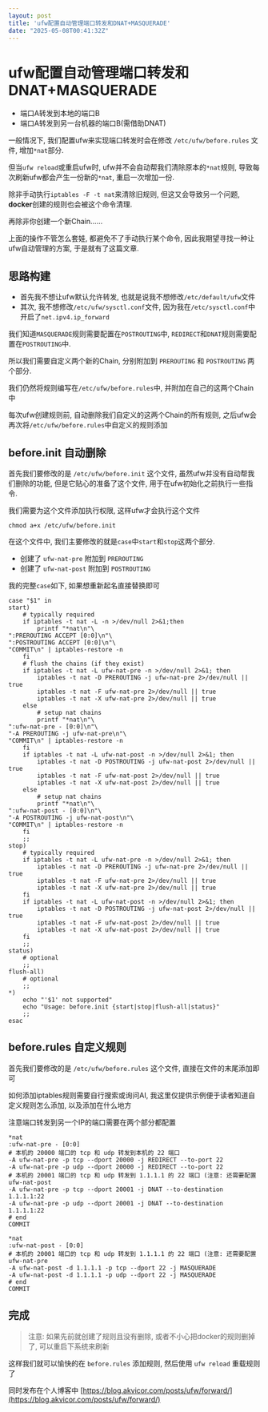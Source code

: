 ```yaml
---
layout: post
title: 'ufw配置自动管理端口转发和DNAT+MASQUERADE'
date: "2025-05-08T00:41:32Z"
---
```

ufw配置自动管理端口转发和DNAT+MASQUERADE
=============================

*   端口A转发到本地的端口B
*   端口A转发到另一台机器的端口B(需借助DNAT)

一般情况下, 我们配置ufw来实现端口转发时会在修改 `/etc/ufw/before.rules` 文件, 增加`*nat`部分.

但当`ufw reload`或重启ufw时, ufw并不会自动帮我们清除原本的`*nat`规则, 导致每次刷新ufw都会产生一份新的`*nat`, 重启一次增加一份.

除非手动执行`iptables -F -t nat`来清除旧规则, 但这又会导致另一个问题, **docker**创建的规则也会被这个命令清理.

再除非你创建一个新Chain......

上面的操作不管怎么套娃, 都避免不了手动执行某个命令, 因此我期望寻找一种让ufw自动管理的方案, 于是就有了这篇文章.

思路构建
----

*   首先我不想让ufw默认允许转发, 也就是说我不想修改`/etc/default/ufw`文件
*   其次, 我不想修改`/etc/ufw/sysctl.conf`文件, 因为我在`/etc/sysctl.conf`中开启了`net.ipv4.ip_forward`

我们知道`MASQUERADE`规则需要配置在`POSTROUTING`中, `REDIRECT`和`DNAT`规则需要配置在`POSTROUTING`中.

所以我们需要自定义两个新的Chain, 分别附加到 `PREROUTING` 和 `POSTROUTING` 两个部分.

我们仍然将规则编写在`/etc/ufw/before.rules`中, 并附加在自己的这两个Chain中

每次ufw创建规则前, 自动删除我们自定义的这两个Chain的所有规则, 之后ufw会再次将`/etc/ufw/before.rules`中自定义的规则添加

before.init 自动删除
----------------

首先我们要修改的是 `/etc/ufw/before.init` 这个文件, 虽然ufw并没有自动帮我们删除的功能, 但是它贴心的准备了这个文件, 用于在ufw初始化之前执行一些指令.

我们需要为这个文件添加执行权限, 这样ufw才会执行这个文件

    chmod a+x /etc/ufw/before.init
    

在这个文件中, 我们主要修改的就是`case`中`start`和`stop`这两个部分.

*   创建了 `ufw-nat-pre` 附加到 `PREROUTING`
*   创建了 `ufw-nat-post` 附加到 `POSTROUTING`

我的完整`case`如下, 如果想重新起名直接替换即可

    case "$1" in
    start)
        # typically required
        if iptables -t nat -L -n >/dev/null 2>&1;then
            printf "*nat\n"\
    ":PREROUTING ACCEPT [0:0]\n"\
    ":POSTROUTING ACCEPT [0:0]\n"\
    "COMMIT\n" | iptables-restore -n
        fi
        # flush the chains (if they exist)
        if iptables -t nat -L ufw-nat-pre -n >/dev/null 2>&1; then
            iptables -t nat -D PREROUTING -j ufw-nat-pre 2>/dev/null || true
            iptables -t nat -F ufw-nat-pre 2>/dev/null || true
            iptables -t nat -X ufw-nat-pre 2>/dev/null || true
        else
            # setup nat chains
            printf "*nat\n"\
    ":ufw-nat-pre - [0:0]\n"\
    "-A PREROUTING -j ufw-nat-pre\n"\
    "COMMIT\n" | iptables-restore -n
        fi
        if iptables -t nat -L ufw-nat-post -n >/dev/null 2>&1; then
            iptables -t nat -D POSTROUTING -j ufw-nat-post 2>/dev/null || true
            iptables -t nat -F ufw-nat-post 2>/dev/null || true
            iptables -t nat -X ufw-nat-post 2>/dev/null || true
        else
            # setup nat chains
            printf "*nat\n"\
    ":ufw-nat-post - [0:0]\n"\
    "-A POSTROUTING -j ufw-nat-post\n"\
    "COMMIT\n" | iptables-restore -n
        fi
        ;;
    stop)
        # typically required
        if iptables -t nat -L ufw-nat-pre -n >/dev/null 2>&1; then
            iptables -t nat -D PREROUTING -j ufw-nat-pre 2>/dev/null || true
            iptables -t nat -F ufw-nat-pre 2>/dev/null || true
            iptables -t nat -X ufw-nat-pre 2>/dev/null || true
        fi
        if iptables -t nat -L ufw-nat-post -n >/dev/null 2>&1; then
            iptables -t nat -D POSTROUTING -j ufw-nat-post 2>/dev/null || true
            iptables -t nat -F ufw-nat-post 2>/dev/null || true
            iptables -t nat -X ufw-nat-post 2>/dev/null || true
        fi
        ;;
    status)
        # optional
        ;;
    flush-all)
        # optional
        ;;
    *)
        echo "'$1' not supported"
        echo "Usage: before.init {start|stop|flush-all|status}"
        ;;
    esac
    

before.rules 自定义规则
------------------

首先我们要修改的是 `/etc/ufw/before.rules` 这个文件, 直接在文件的末尾添加即可

如何添加iptables规则需要自行搜索或询问AI, 我这里仅提供示例便于读者知道自定义规则怎么添加, 以及添加在什么地方

注意端口转发到另一个IP的端口需要在两个部分都配置

    *nat
    :ufw-nat-pre - [0:0]
    # 本机的 20000 端口的 tcp 和 udp 转发到本机的 22 端口
    -A ufw-nat-pre -p tcp --dport 20000 -j REDIRECT --to-port 22
    -A ufw-nat-pre -p udp --dport 20000 -j REDIRECT --to-port 22
    # 本机的 20001 端口的 tcp 和 udp 转发到 1.1.1.1 的 22 端口 (注意: 还需要配置 ufw-nat-post
    -A ufw-nat-pre -p tcp --dport 20001 -j DNAT --to-destination 1.1.1.1:22
    -A ufw-nat-pre -p udp --dport 20001 -j DNAT --to-destination 1.1.1.1:22
    # end
    COMMIT
    
    *nat
    :ufw-nat-post - [0:0]
    # 本机的 20001 端口的 tcp 和 udp 转发到 1.1.1.1 的 22 端口 (注意: 还需要配置 ufw-nat-pre
    -A ufw-nat-post -d 1.1.1.1 -p tcp --dport 22 -j MASQUERADE
    -A ufw-nat-post -d 1.1.1.1 -p udp --dport 22 -j MASQUERADE
    # end
    COMMIT
    

完成
--

> 注意: 如果先前就创建了规则且没有删除, 或者不小心把docker的规则删掉了, 可以重启下系统来刷新

这样我们就可以愉快的在 `before.rules` 添加规则, 然后使用 `ufw reload` 重载规则了

同时发布在个人博客中 [https://blog.akvicor.com/posts/ufw/forward/](https://blog.akvicor.com/posts/ufw/forward/)